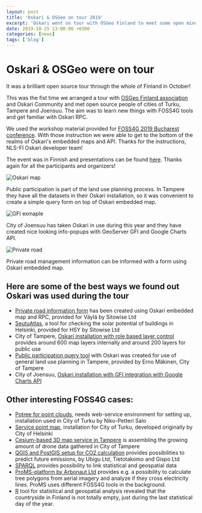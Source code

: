 ```yaml
---
layout: post
title: 'Oskari & OSGeo on tour 2019'
excerpt: 'Oskari went on tour with OSGeo Finland to meet some open minded people around Finland'
date: 2019-10-25 13:00:00 +0300
categories: [news]
tags: ['blog']
---
```


# Oskari & OSGeo were on tour

It was a brilliant open source tour through the whole of Finland in October!

This was the fist time we arranged a tour with [OSGeo Finland association](http://www.osgeo.fi/) and Oskari Community
and met open source people of cities of Turku, Tampere and Joensuu.
The aim was to learn new things with FOSS4G tools and get familiar with Oskari RPC.

We used the workshop material provided for [FOSS4G 2019 Bucharest conference](https://github.com/oskariorg/oskari-docs/tree/master/md/documentation/examples/FOSS4G_2019).
With those instruction we were able to get to the bottom of the realms of Oskari's embedded maps and API.
Thanks for the instructions, NLS-FI Oskari developer team!

The event was in Finnish and presentations can be found [here](https://drive.google.com/drive/u/0/folders/1bFShE-Pon6NexBL4ZhAkHxTF0iFM0Hb9).
Thanks again for all the participants and organizers!

![Oskari map](/assets/images/blog/mapquery_oskari.png)

Public participation is part of the land use planning process. In Tampere they have all the datasets in their Oskari installation, so it was convenient to create a simple query form on top of Oskari embedded map.

![GFI exmaple](/assets/images/blog/joensuu_gfi_example.png)

City of Joensuu has taken Oskari in use during this year and they have created nice looking info-popups with GeoServer GFI and Google Charts API.

![Private road](/assets/images/blog/private_road.png)

Private road management information can be informed with a form using Oskari embedded map.

## Here are some of the best ways we found out Oskari was used during the tour

- [Private road information form](https://julkinen.vayla.fi/yksityistie/) has been created using Oskari embedded map and RPC, provided for Väylä by Sitowise Ltd
- [SeutuAtlas](http://www.seutuatlas.fi/index.jsp), a tool for checking the solar potential of buildings in Helsinki, provided for HSY by Sitowise Ltd
- City of Tampere, [Oskari installation with role based layer control](https://kartat.tampere.fi/oskari/) provides around 600 map layers internally and around 200 layers for public use
- [Public participation query tool](https://kartat.tampere.fi/palautedemo/) with Oskari was created for use of general land use planning in Tampere, provided by Erno Mäkinen, City of Tampere
- City of Joensuu, [Oskari installation with GFI integration with Google Charts API](https://oskari.joensuu.fi/?zoomLevel=8&coord=646669.632895638_6942732.815604098&mapLayers=52+100+raster,115+100+Muutos:%202014%20-%20nykyhetki,120+100+V%C3%A4est%C3%B6n%20lukum%C3%A4%C3%A4r%C3%A4&uuid=8c4d8671-cd00-41eb-992a-0aa6f21c463c&noSavedState=true&showIntro=false)

## Other interesting FOSS4G cases:

- [Potree for point clouds](http://potree.org/), needs web-service environment for setting up, installation used in City of Turku by Niko-Petteri Salo
- [Service point map](https://palvelukartta.turku.fi/), installation for City of Turku, developed originally by City of Helsinki
- [Cesium-based 3D map service in Tampere](https://kartat.tampere.fi/cesium_web#) is assembling the growing amount of drone data gathered in City of Tampere
- [QGIS and PostGIS setup for CO2 calculation](https://github.com/GispoCoding/assessclimateimpact) provides possibilities to predict future emissions, by Ubigu Ltd, Tietotakomo and Gispo Ltd
- [SPARQL](https://en.wikipedia.org/wiki/SPARQL) provides possibility to link statistical and geospatial data
- [ProMS-platform by Arbonaut Ltd](https://www.arbonaut.com/en/products/proms) provides e.g. a possibility to calculate tree polygons from aerial imagery and analyze if they cross electricity lines. ProMS uses different FOSS4G tools in the background.
- [R](https://www.r-project.org/) tool for statistical and geospatial analysis revealed that the countryside in Finland is not totally empty, just during the last statistical day of the year.
